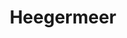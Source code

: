 ---
title: Heegermeer
description: Mooie dagroute over de Friese meren.
tijd: ± 6 uren
route_url: >-
  https://www.google.com/maps/d/edit?mid=1k_uJP450p4sqYspFMrvgygvv9dfj8S1c&amp;z=11
omgeving:
  - bolsward
  - tjerkwerd
  - parrega
  - workum
  - gaastmeer
  - heeg
  - ijlst
  - oosthem
  - abbegaasterketting
  - wolsum
prijs: '355'
sloepen:
  - beenakker
---